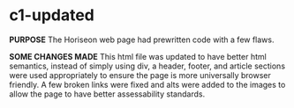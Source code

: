# c1-updated

**PURPOSE**
The Horiseon web page had prewritten code with a few flaws. 

**SOME CHANGES MADE**
This html file was updated to have better html semantics, instead of simply using div, a header, footer, and article sections were used appropriately to ensure the page is more universally browser friendly. 
A few broken links were fixed and alts were added to the images to allow the page to have better assessability standards. 
